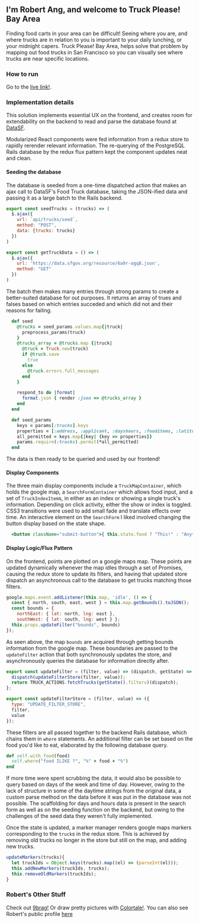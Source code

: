 ## I'm Robert Ang, and welcome to Truck Please! Bay Area

Finding food carts in your area can be difficult! Seeing where you are, and where trucks are in relation to you is important to your daily lunching, or your midnight capers. Truck Please! Bay Area, helps solve that problem by mapping out food trucks in San Francisco so you can visually see where trucks are near specific locations.

### How to run

Go to the [live link!](https://sffoodtruckskqed.herokuapp.com).

### Implementation details

This solution implements essential UX on the frontend, and creates room for extendability on the backend to read and parse the database found at [DataSF](https://data.sfgov.org/Economy-and-Community/Mobile-Food-Facility-Permit/rqzj-sfat).

Modularized React components were fed information from a redux store to rapidly rerender relevant information. The re-querying of the PostgreSQL Rails database by the redux flux pattern kept the component updates neat and clean.

#### Seeding the database

The database is seeded from a one-time dispatched action that makes an ajax call to DataSF's Food Truck database, taking the JSON-ified data and passing it as a large batch to the Rails backend.

```javascript
export const seedTrucks = (trucks) => (
  $.ajax({
    url: `api/trucks/seed`,
    method: "POST",
    data: {trucks: trucks}
  })
)

export const getTruckData = () => (
  $.ajax({
    url: 'https://data.sfgov.org/resource/6a9r-agq8.json',
    method: "GET"
  })
)
```

The batch then makes many entries through strong params to create a better-suited database for out purposes. It returns an array of trues and falses based on which entries succeded and which did not and their reasons for failing.

```ruby
  def seed
    @trucks = seed_params.values.map{|truck|
      preprocess_params(truck)
    }
    @trucks_array = @trucks.map {|truck|
      @truck = Truck.new(truck)
      if @truck.save
        true
      else
        @truck.errors.full_messages
      end
    }

    respond_to do |format|
      format.json { render :json => @trucks_array }
    end
  end

  def seed_params
    keys = params[:trucks].keys
    properties = [:address, :applicant, :dayshours, :fooditems, :latitude, :longitude, :locationdescription, :status]
    all_permitted = keys.map{|key| {key => properties}}
    params.require(:trucks).permit(*all_permitted)
  end

```

The data is then ready to be queried and used by our frontend!

#### Display Components

The three main display components include a `TruckMapContainer`, which holds the google map, a `SearchFormContainer` which allows food input, and a set of `TruckIndexItem`s, in either as an index or showing a single truck's information. Depending on click activity, either the show or index is toggled. CSS3 transitions were used to add small fade and translate effects over time. An interactive element on the `SearchForm` I liked involved changing the button display based on the state shape.

```jsx
  <button className="submit-button">{ this.state.food ? "This!" : "Anything!" }</button>
```

#### Display Logic/Flux Pattern

On the frontend, points are plotted on a google maps map. These points are updated dynamically whenever the map idles through a set of Promises, causing the redux store to update its filters, and having that updated store dispatch an asynchronous call to the database to get trucks matching those filters.

```javascript
google.maps.event.addListener(this.map, 'idle', () => {
  const { north, south, east, west } = this.map.getBounds().toJSON();
  const bounds = {
    northEast: { lat: north, lng: east },
    southWest: { lat: south, lng: west } };
  this.props.updateFilter("bounds", bounds)
});
```

As seen above, the map `bounds` are acquired through getting bounds information from the google map. These boundaries are passed to the `updateFilter` action that both synchronously updates the store, and asynchronously queries the database for information directly after.

```javascript
export const updateFilter = (filter, value) => (dispatch, getState) => {
  dispatch(updateFilterStore(filter, value));
  return TRUCK_ACTIONS.fetchTrucks(getState().filters)(dispatch);
};

export const updateFilterStore = (filter, value) => ({
  type: "UPDATE_FILTER_STORE",
  filter,
  value
});
```

These filters are all passed together to the backend Rails database, which chains them in `where` statements. An additional filter can be set based on the food you'd like to eat, elaborated by the following database query.

```ruby
def self.with_food(food)
  self.where("food ILIKE ?", "%" + food + "%")
end
```

If more time were spent scrubbing the data, it would also be possible to query based on days of the week and time of day. However, owing to the lack of structure in some of the daytime strings from the original data, a custom parse method on the data before it was put in the database was not possible. The scaffolding for days and hours data is present in the search form as well as on the seeding function on the backend, but owing to the challenges of the seed data they weren't fully implemented.

Once the state is updated, a marker manager renders google maps markers corresponding to the `truck`s in the redux store. This is achieved by removing old trucks no longer in the store but still on the map, and adding new trucks.

```javascript
updateMarkers(trucks){
  let truckIds = Object.keys(trucks).map((el) => (parseInt(el)));
  this.addNewMarkers(truckIds, trucks);
  this.removeOldMarkers(truckIds);
}
```

### Robert's Other Stuff

Check out [9brag!](https://github.com/angrobertsh/9brag) Or draw pretty pictures with [Colortale!](https://github.com/angrobertsh/colortale). You can also see Robert's public profile [here](https://angrobertsh.github.io/webdesign)
